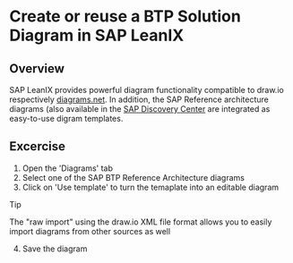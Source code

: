 # Create or reuse a BTP Solution Diagram in SAP LeanIX

## Overview
SAP LeanIX provides powerful diagram functionality compatible to draw.io respectively [diagrams.net](https://diagrams.net). In addition, the SAP Reference architecture diagrams (also available in the [SAP Discovery Center](https://discovery-center.cloud.sap/refArchCatalog/) are integrated as easy-to-use digram templates.

## Excercise

1. Open the 'Diagrams' tab
2. Select one of the SAP BTP Reference Architecture diagrams
3. Click on 'Use template' to turn the temaplate into an editable diagram
> [!TIP]
> The "raw import" using the draw.io XML file format allows you to easily import diagrams from other sources as well
4. Save the diagram
